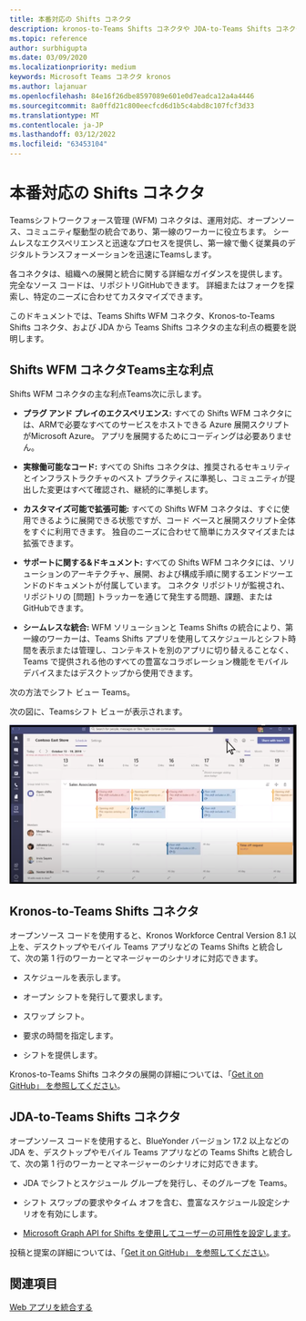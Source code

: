 ```yaml
---
title: 本番対応の Shifts コネクタ
description: kronos-to-Teams Shifts コネクタや JDA-to-Teams Shifts コネクタなど、Teams 用の Workforce management Shifts コネクタを使用する利点について説明します。
ms.topic: reference
author: surbhigupta
ms.date: 03/09/2020
ms.localizationpriority: medium
keywords: Microsoft Teams コネクタ kronos
ms.author: lajanuar
ms.openlocfilehash: 84e16f26dbe8597089e601e0d7eadca12a4a4446
ms.sourcegitcommit: 8a0ffd21c800eecfcd6d1b5c4abd8c107fcf3d33
ms.translationtype: MT
ms.contentlocale: ja-JP
ms.lasthandoff: 03/12/2022
ms.locfileid: "63453104"
---
```

# <a name="production-ready-shifts-connectors"></a>本番対応の Shifts コネクタ  

Teamsシフトワークフォース管理 (WFM) コネクタは、運用対応、オープンソース、コミュニティ駆動型の統合であり、第一線のワーカーに役立ちます。 シームレスなエクスペリエンスと迅速なプロセスを提供し、第一線で働く従業員のデジタルトランスフォーメーションを迅速にTeamsします。

各コネクタは、組織への展開と統合に関する詳細なガイダンスを提供します。 完全なソース コードは、リポジトリGitHubできます。 詳細またはフォークを探索し、特定のニーズに合わせてカスタマイズできます。

このドキュメントでは、Teams Shifts WFM コネクタ、Kronos-to-Teams Shifts コネクタ、および JDA から Teams Shifts コネクタの主な利点の概要を説明します。

## <a name="key-benefits-of-teams-shifts-wfm-connectors"></a>Shifts WFM コネクタTeams主な利点

Shifts WFM コネクタの主な利点Teams次に示します。

* **プラグ アンド プレイのエクスペリエンス:** すべての Shifts WFM コネクタには、ARMで必要なすべてのサービスをホストできる Azure 展開スクリプトがMicrosoft Azure。 アプリを展開するためにコーディングは必要ありません。

* **実稼働可能なコード:** すべての Shifts コネクタは、推奨されるセキュリティとインフラストラクチャのベスト プラクティスに準拠し、コミュニティが提出した変更はすべて確認され、継続的に準拠します。

* **カスタマイズ可能で拡張可能:** すべての Shifts WFM コネクタは、すぐに使用できるように展開できる状態ですが、コード ベースと展開スクリプト全体をすぐに利用できます。 独自のニーズに合わせて簡単にカスタマイズまたは拡張できます。

* **サポートに関する&ドキュメント:** すべての Shifts WFM コネクタには、ソリューションのアーキテクチャ、展開、および構成手順に関するエンドツーエンドのドキュメントが付属しています。 コネクタ リポジトリが監視され、リポジトリの [問題] トラッカーを通じて発生する問題、課題、またはGitHubできます。

* **シームレスな統合:** WFM ソリューションと Teams Shifts の統合により、第一線のワーカーは、Teams Shifts アプリを使用してスケジュールとシフト時間を表示または管理し、コンテキストを別のアプリに切り替えることなく、Teams で提供される他のすべての豊富なコラボレーション機能をモバイル デバイスまたはデスクトップから使用できます。  

次の方法でシフト ビュー Teams。

次の図に、Teamsシフト ビューが表示されます。

![シフトを開Teams](../assets/images/teams-open-shifts-view.png)

## <a name="kronos-to-teams-shifts-connector"></a>Kronos-to-Teams Shifts コネクタ

オープンソース コードを使用すると、Kronos Workforce Central Version 8.1 以上を、デスクトップやモバイル Teams アプリなどの Teams Shifts と統合して、次の第 1 行のワーカーとマネージャーのシナリオに対応できます。

* スケジュールを表示します。

* オープン シフトを発行して要求します。

* スワップ シフト。

* 要求の時間を指定します。

* シフトを提供します。

Kronos-to-Teams Shifts コネクタの展開の詳細については、「[Get it on GitHub」 を参照してください](https://aka.ms/KronosShiftsConnector)。

## <a name="jda-to-teams-shifts-connector"></a>JDA-to-Teams Shifts コネクタ

オープンソース コードを使用すると、BlueYonder バージョン 17.2 以上などの JDA を、デスクトップやモバイル Teams アプリなどの Teams Shifts と統合して、次の第 1 行のワーカーとマネージャーのシナリオに対応できます。

* JDA でシフトとスケジュール グループを発行し、そのグループを Teams。

* シフト スワップの要求やタイム オフを含む、豊富なスケジュール設定シナリオを有効にします。

* [Microsoft Graph API for Shifts を使用してユーザーの可用性を設定します](/graph/api/resources/shift?view=graph-rest-beta&preserve-view=true)。

投稿と提案の詳細については、「[Get it on GitHub」 を参照してください](https://aka.ms/JDAShiftsConnector)。

## <a name="see-also"></a>関連項目

[Web アプリを統合する](~/samples/integrate-web-apps-overview.md)
